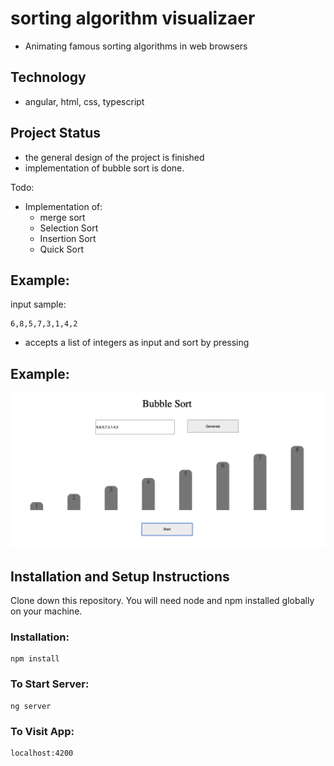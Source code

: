 
# sorting algorithm visualizaer
*  Animating famous sorting algorithms in web browsers

## Technology
* angular, html, css, typescript

## Project Status
* the general design of the project is finished
* implementation of bubble sort is done.

Todo:
* Implementation of:
  * merge sort
  * Selection Sort
  * Insertion Sort
  * Quick Sort

## Example:
input sample: 

    6,8,5,7,3,1,4,2    
* accepts a list of integers as input and sort by pressing 

## Example:
![screenshoot](/assets/screen.png)


## Installation and Setup Instructions
Clone down this repository. You will need node and npm installed globally on your machine.

### Installation:

    npm install

### To Start Server:

    ng server

### To Visit App:

    localhost:4200
